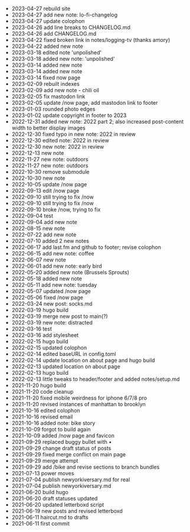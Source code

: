 * 2023-04-27 rebuild site
* 2023-04-27 add new note: lo-fi-changelog
* 2023-04-27 update colophon
* 2023-04-26 add line breaks to CHANGELOG.md
* 2023-04-26 add CHANGELOG.md
* 2023-04-22 fixed broken link in notes/logging-tv (thanks amory)
* 2023-04-22 added new note
* 2023-03-18 edited note 'unpolished'
* 2023-03-18 added new note: 'unpolished'
* 2023-03-14 added new note
* 2023-03-14 added new note
* 2023-03-14 fixed now page
* 2023-02-09 rebuilt indexes
* 2023-02-09 add new note - chili oil
* 2023-02-05 fix mastodon link
* 2023-02-05 update /now page, add mastodon link to footer
* 2023-01-03 rounded photo edges
* 2023-01-02 update copyright in footer to 2023
* 2022-12-31 added new note: 2022 part 2; also increased post-content width to better display images
* 2022-12-30 fixed typo in new note: 2022 in review
* 2022-12-30 edited note: 2022 in review
* 2022-12-30 new note: 2022 in review
* 2022-12-13 new note
* 2022-11-27 new note: outdoors
* 2022-11-27 new note: outdoors
* 2022-10-30 remove submodule
* 2022-10-30 new note
* 2022-10-05 update /now page
* 2022-09-13 edit /now page
* 2022-09-10 still trying to fix /now
* 2022-09-10 still trying to fix /now
* 2022-09-10 broke /now, trying to fix
* 2022-09-04 test
* 2022-09-04 add new note
* 2022-08-15 new note
* 2022-07-22 add new note
* 2022-07-10 added 2 new notes
* 2022-06-17 add last.fm and github to footer; revise colophon
* 2022-06-15 add new note: coffee
* 2022-06-07 new note
* 2022-06-01 add new note: early bird
* 2022-05-20 added new note (Brussels Sprouts)
* 2022-05-18 added new note
* 2022-05-11 add new note: tuesday
* 2022-05-07 updated /now page
* 2022-05-06 fixed /now page
* 2022-03-24 new post: socks.md
* 2022-03-19 hugo build
* 2022-03-19 merge new post to main(?)
* 2022-03-19 new note: distracted
* 2022-03-16 test
* 2022-03-16 add stylesheet
* 2022-02-15 hugo build
* 2022-02-15 updated colophon
* 2022-02-14 edited baseURL in config.toml
* 2022-02-14 update location on about page and hugo build
* 2022-02-13 updated location on about page
* 2022-02-13 hugo build
* 2022-02-13 little tweaks to header/footer and added notes/setup.md
* 2021-11-20 hugo build
* 2021-11-20 code cleanup
* 2021-11-20 fixed mobile weirdness for iphone 6/7/8 pro
* 2021-11-20 revised instances of manhattan to brooklyn
* 2021-10-16 edited colophon
* 2021-10-16 revised email
* 2021-10-16 added note: bike story
* 2021-10-09 forgot to build again
* 2021-10-09 added /now page and favicon
* 2021-09-29 replaced buggy bullet with &bull;
* 2021-09-29 change draft status of posts
* 2021-09-29 fixed merge conflict on main page
* 2021-09-29 merge attempt
* 2021-09-29 add /bike and revise sections to branch bundles
* 2021-07-13 power moves
* 2021-07-04 publish newyorkiversary.md for real
* 2021-07-04 publish newyorkiversary.md
* 2021-06-20 build hugo
* 2021-06-20 draft statuses updated
* 2021-06-20 updated letterboxd script
* 2021-06-19 new posts and revised letterboxd
* 2021-06-11 haircut.md to drafts
* 2021-06-11 first commit